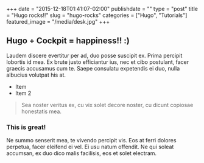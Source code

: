 +++
date = "2015-12-18T01:41:07-02:00"
publishdate = ""
type = "post"
title = "Hugo rocks!!"
slug = "hugo-rocks"
categories = ["Hugo", "Tutorials"]
featured_image = "/media/desk.jpg"
+++

## Hugo + Cockpit = happiness!! :)

Laudem discere evertitur per ad, duo posse suscipit ex. Prima percipit lobortis id mea. Ex brute justo efficiantur ius, nec et cibo postulant, facer graecis accusamus cum te. Saepe consulatu expetendis ei duo, nulla albucius volutpat his at.

- Item
- Item 2

> Sea noster veritus ex, cu vix solet decore noster, cu dicunt copiosae honestatis mea. 

### This is great!

Ne summo senserit mea, te vivendo percipit vis. Eos at ferri dolores perpetua, facer eleifend ei vel. Ei usu natum offendit. Ne qui soleat accumsan, ex duo dico malis facilisis, eos et solet electram.